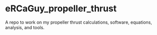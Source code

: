 # eRCaGuy_propeller_thrust
A repo to work on my propeller thrust calculations, software, equations, analysis, and tools.
